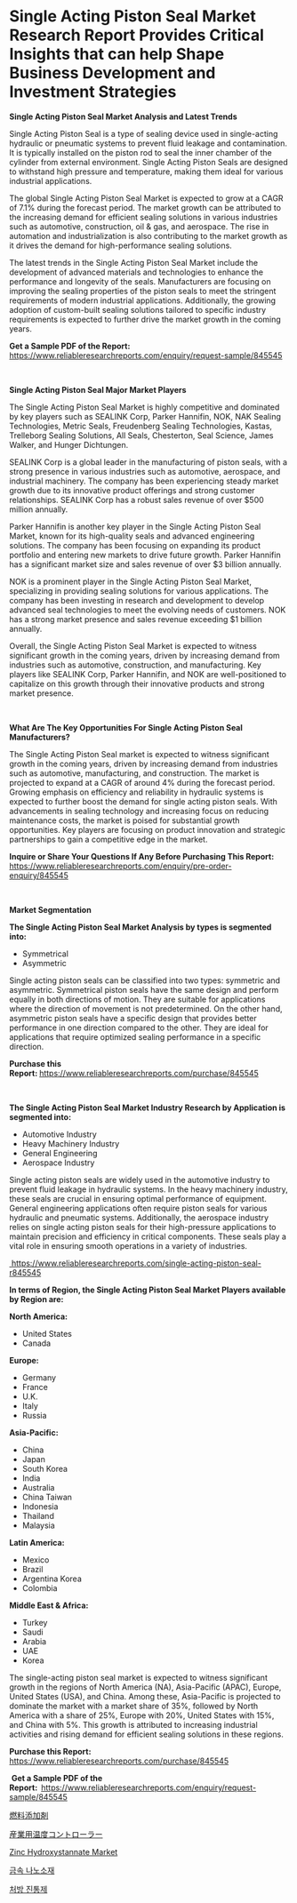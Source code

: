 <p><h1>Single Acting Piston Seal Market Research Report Provides Critical Insights that can help Shape Business Development and Investment Strategies</h1></p><p><strong>Single Acting Piston Seal Market Analysis and Latest Trends</strong></p>
<p><p>Single Acting Piston Seal is a type of sealing device used in single-acting hydraulic or pneumatic systems to prevent fluid leakage and contamination. It is typically installed on the piston rod to seal the inner chamber of the cylinder from external environment. Single Acting Piston Seals are designed to withstand high pressure and temperature, making them ideal for various industrial applications.</p><p>The global Single Acting Piston Seal Market is expected to grow at a CAGR of 7.1% during the forecast period. The market growth can be attributed to the increasing demand for efficient sealing solutions in various industries such as automotive, construction, oil & gas, and aerospace. The rise in automation and industrialization is also contributing to the market growth as it drives the demand for high-performance sealing solutions.</p><p>The latest trends in the Single Acting Piston Seal Market include the development of advanced materials and technologies to enhance the performance and longevity of the seals. Manufacturers are focusing on improving the sealing properties of the piston seals to meet the stringent requirements of modern industrial applications. Additionally, the growing adoption of custom-built sealing solutions tailored to specific industry requirements is expected to further drive the market growth in the coming years.</p></p>
<p><strong>Get a Sample PDF of the Report:&nbsp;</strong> <a href="https://www.reliableresearchreports.com/enquiry/request-sample/845545">https://www.reliableresearchreports.com/enquiry/request-sample/845545</a></p>
<p>&nbsp;</p>
<p><strong>Single Acting Piston Seal Major Market Players</strong></p>
<p><p>The Single Acting Piston Seal Market is highly competitive and dominated by key players such as SEALINK Corp, Parker Hannifin, NOK, NAK Sealing Technologies, Metric Seals, Freudenberg Sealing Technologies, Kastas, Trelleborg Sealing Solutions, All Seals, Chesterton, Seal Science, James Walker, and Hunger Dichtungen. </p><p>SEALINK Corp is a global leader in the manufacturing of piston seals, with a strong presence in various industries such as automotive, aerospace, and industrial machinery. The company has been experiencing steady market growth due to its innovative product offerings and strong customer relationships. SEALINK Corp has a robust sales revenue of over $500 million annually.</p><p>Parker Hannifin is another key player in the Single Acting Piston Seal Market, known for its high-quality seals and advanced engineering solutions. The company has been focusing on expanding its product portfolio and entering new markets to drive future growth. Parker Hannifin has a significant market size and sales revenue of over $3 billion annually.</p><p>NOK is a prominent player in the Single Acting Piston Seal Market, specializing in providing sealing solutions for various applications. The company has been investing in research and development to develop advanced seal technologies to meet the evolving needs of customers. NOK has a strong market presence and sales revenue exceeding $1 billion annually.</p><p>Overall, the Single Acting Piston Seal Market is expected to witness significant growth in the coming years, driven by increasing demand from industries such as automotive, construction, and manufacturing. Key players like SEALINK Corp, Parker Hannifin, and NOK are well-positioned to capitalize on this growth through their innovative products and strong market presence.</p></p>
<p>&nbsp;</p>
<p><strong>What Are The Key Opportunities For Single Acting Piston Seal Manufacturers?</strong></p>
<p><p>The Single Acting Piston Seal market is expected to witness significant growth in the coming years, driven by increasing demand from industries such as automotive, manufacturing, and construction. The market is projected to expand at a CAGR of around 4% during the forecast period. Growing emphasis on efficiency and reliability in hydraulic systems is expected to further boost the demand for single acting piston seals. With advancements in sealing technology and increasing focus on reducing maintenance costs, the market is poised for substantial growth opportunities. Key players are focusing on product innovation and strategic partnerships to gain a competitive edge in the market.</p></p>
<p><strong>Inquire or Share Your Questions If Any Before Purchasing This Report:</strong> <a href="https://www.reliableresearchreports.com/enquiry/pre-order-enquiry/845545">https://www.reliableresearchreports.com/enquiry/pre-order-enquiry/845545</a></p>
<p>&nbsp;</p>
<p><strong>Market Segmentation</strong></p>
<p><strong>The Single Acting Piston Seal Market Analysis by types is segmented into:</strong></p>
<p><ul><li>Symmetrical</li><li>Asymmetric</li></ul></p>
<p><p>Single acting piston seals can be classified into two types: symmetric and asymmetric. Symmetrical piston seals have the same design and perform equally in both directions of motion. They are suitable for applications where the direction of movement is not predetermined. On the other hand, asymmetric piston seals have a specific design that provides better performance in one direction compared to the other. They are ideal for applications that require optimized sealing performance in a specific direction.</p></p>
<p><strong>Purchase this Report:&nbsp;</strong><a href="https://www.reliableresearchreports.com/purchase/845545">https://www.reliableresearchreports.com/purchase/845545</a></p>
<p>&nbsp;</p>
<p><strong>The Single Acting Piston Seal Market Industry Research by Application is segmented into:</strong></p>
<p><ul><li>Automotive Industry</li><li>Heavy Machinery Industry</li><li>General Engineering</li><li>Aerospace Industry</li></ul></p>
<p><p>Single acting piston seals are widely used in the automotive industry to prevent fluid leakage in hydraulic systems. In the heavy machinery industry, these seals are crucial in ensuring optimal performance of equipment. General engineering applications often require piston seals for various hydraulic and pneumatic systems. Additionally, the aerospace industry relies on single acting piston seals for their high-pressure applications to maintain precision and efficiency in critical components. These seals play a vital role in ensuring smooth operations in a variety of industries.</p></p>
<p><a href="https://www.reliableresearchreports.com/single-acting-piston-seal-r845545">&nbsp;https://www.reliableresearchreports.com/single-acting-piston-seal-r845545</a></p>
<p><strong>In terms of Region, the Single Acting Piston Seal Market Players available by Region are:</strong></p>
<p>
    <p> <strong> North America: </strong>
        <ul>
            <li>United States</li>
            <li>Canada</li>
        </ul>
        </p> 
    <p> <strong> Europe: </strong>
        <ul>
            <li>Germany</li>
            <li>France</li>
            <li>U.K.</li>
            <li>Italy</li>
            <li>Russia</li>
        </ul>
        </p> 
    <p> <strong> Asia-Pacific: </strong>
        <ul>
            <li>China</li>
            <li>Japan</li>
            <li>South Korea</li>
            <li>India</li>
            <li>Australia</li>
            <li>China Taiwan</li>
            <li>Indonesia</li>
            <li>Thailand</li>
            <li>Malaysia</li>
        </ul>
        </p> 
    <p> <strong> Latin America: </strong>
        <ul>
            <li>Mexico</li>
            <li>Brazil</li>
            <li>Argentina Korea</li>
            <li>Colombia</li>
        </ul>
        </p> 
    <p> <strong> Middle East & Africa: </strong>
        <ul>
            <li>Turkey</li>
            <li>Saudi</li>
            <li>Arabia</li>
            <li>UAE</li>
            <li>Korea</li>
        </ul>
    </p>
    </p>
<p><p>The single-acting piston seal market is expected to witness significant growth in the regions of North America (NA), Asia-Pacific (APAC), Europe, United States (USA), and China. Among these, Asia-Pacific is projected to dominate the market with a market share of 35%, followed by North America with a share of 25%, Europe with 20%, United States with 15%, and China with 5%. This growth is attributed to increasing industrial activities and rising demand for efficient sealing solutions in these regions.</p></p>
<p><strong>Purchase this Report: </strong><a href="https://www.reliableresearchreports.com/purchase/845545">https://www.reliableresearchreports.com/purchase/845545</a></p>
<p>&nbsp;<strong>Get a Sample PDF of the Report:&nbsp;&nbsp;</strong><a href="https://www.reliableresearchreports.com/enquiry/request-sample/845545">https://www.reliableresearchreports.com/enquiry/request-sample/845545</a></p>
<p><strong></strong></p>
<p><p><a href="https://github.com/mcbeesbxa270/Market-Research-Report-List-1/blob/main/306441628973.md">燃料添加剤</a></p><p><a href="https://github.com/ksxzwxabcuynh011/Market-Research-Report-List-1/blob/main/721100428971.md">産業用温度コントローラー</a></p><p><a href="https://issuu.com/reportprime-2/docs/zinc-hydroxystannate-market-size-2030.pptx">Zinc Hydroxystannate Market</a></p><p><a href="https://github.com/vskv4779xr1/Market-Research-Report-List-1/blob/main/437635926635.md">금속 나노소재</a></p><p><a href="https://github.com/xvz497517413/Market-Research-Report-List-1/blob/main/726565326634.md">처방 진통제</a></p></p>